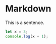 # Markdown

This is a sentence.

<div class="code-runner">

```javascript
let x = 3;
console.log(x + 1);
```

</div>

